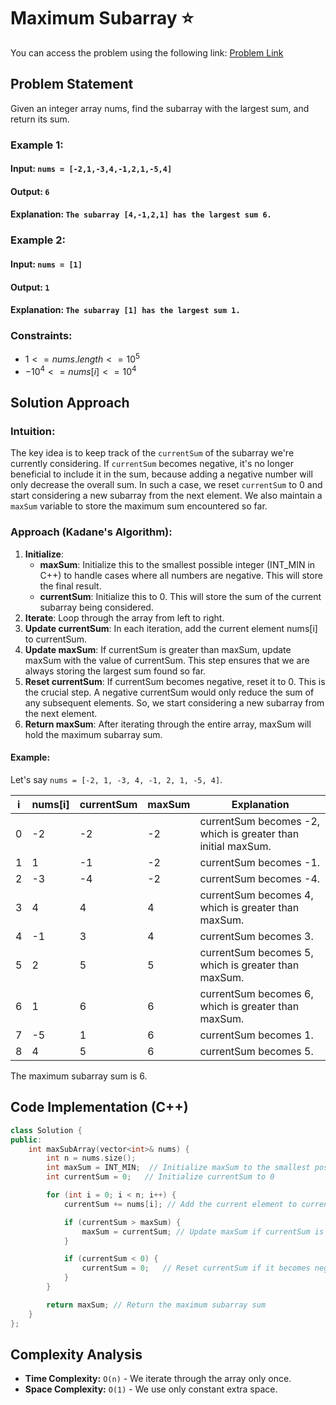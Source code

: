 # Maximum Subarray ⭐
You can access the problem using the following link: [Problem Link](https://leetcode.com/problems/maximum-subarray/description/)

## Problem Statement
Given an integer array nums, find the subarray with the largest sum, and return its sum.

### Example 1:
#### Input: `nums = [-2,1,-3,4,-1,2,1,-5,4]`
#### Output: `6`
#### Explanation: `The subarray [4,-1,2,1] has the largest sum 6.`

### Example 2:
#### Input: `nums = [1]`
#### Output: `1`
#### Explanation: `The subarray [1] has the largest sum 1.`
 
### Constraints:
* $1 <= nums.length <= 10^5$
* $-10^4 <= nums[i] <= 10^4$

## Solution Approach

### Intuition:

The key idea is to keep track of the `currentSum` of the subarray we're currently considering.  If `currentSum` becomes negative, it's no longer beneficial to include it in the sum, because adding a negative number will only decrease the overall sum. In such a case, we reset `currentSum` to 0 and start considering a new subarray from the next element.  We also maintain a `maxSum` variable to store the maximum sum encountered so far.

### Approach (Kadane's Algorithm):

1. **Initialize**:
   - **maxSum**: Initialize this to the smallest possible integer (INT_MIN in C++) to handle cases where all numbers are negative. This will store the final result.
   - **currentSum**: Initialize this to 0. This will store the sum of the current subarray being considered.
2. **Iterate**: Loop through the array from left to right.
3. **Update currentSum**: In each iteration, add the current element nums[i] to currentSum.
4. **Update maxSum**: If currentSum is greater than maxSum, update maxSum with the value of currentSum. This step ensures that we are always storing the largest sum found so far.
5. **Reset currentSum**: If currentSum becomes negative, reset it to 0. This is the crucial step.  A negative currentSum would only reduce the sum of any subsequent elements. So, we start considering a new subarray from the next element.
6. **Return maxSum**: After iterating through the entire array, maxSum will hold the maximum subarray sum.

#### Example:

Let's say `nums = [-2, 1, -3, 4, -1, 2, 1, -5, 4]`.

| i	| nums[i]	| currentSum |	maxSum |	Explanation                                                 |
| - | --------- | ---------- |  ------ | -------------------------------------------------------------- |
| 0	| -2	    |   -2	     |  -2	   |   currentSum becomes -2, which is greater than initial maxSum. |
| 1	| 1	        |   -1	     |  -2	   | currentSum becomes -1.                                         |
| 2	| -3	    |   -4	     |  -2	   | currentSum becomes -4.                                         |
| 3	| 4	        |    4	     |   4	   | currentSum becomes 4, which is greater than maxSum.            |
| 4	| -1	    |    3	     |   4	   | currentSum becomes 3.                                          |
| 5	| 2	        |    5	     |   5	   | currentSum becomes 5, which is greater than maxSum.            |
| 6	| 1	        |    6	     |   6	   | currentSum becomes 6, which is greater than maxSum.            |
| 7	| -5	    |    1	     |   6	   | currentSum becomes 1.                                          |
| 8	| 4	        |    5	     |   6	   | currentSum becomes 5.                                          |

The maximum subarray sum is 6.

## Code Implementation (C++)
```C++
class Solution {
public:
    int maxSubArray(vector<int>& nums) {
        int n = nums.size();
        int maxSum = INT_MIN;  // Initialize maxSum to the smallest possible integer
        int currentSum = 0;   // Initialize currentSum to 0

        for (int i = 0; i < n; i++) {
            currentSum += nums[i]; // Add the current element to currentSum

            if (currentSum > maxSum) {
                maxSum = currentSum; // Update maxSum if currentSum is greater
            }

            if (currentSum < 0) {
                currentSum = 0;   // Reset currentSum if it becomes negative
            }
        }

        return maxSum; // Return the maximum subarray sum
    }
};
```

## Complexity Analysis
- **Time Complexity:** `O(n)` - We iterate through the array only once.
- **Space Complexity:** `O(1)` - We use only constant extra space.


